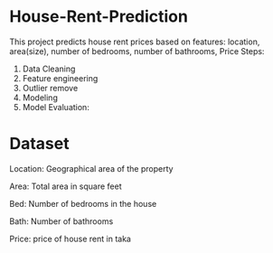 # House-Rent-Prediction
This project predicts house rent prices based on features: location, area(size), number of bedrooms, number of bathrooms, Price
Steps:
  1. Data Cleaning
  2. Feature engineering
  3. Outlier remove
  4. Modeling
  5. Model Evaluation:
# Dataset
Location: Geographical area of the property

Area: Total area in square feet

Bed: Number of bedrooms in the house

Bath: Number of bathrooms

Price: price of house rent in taka

